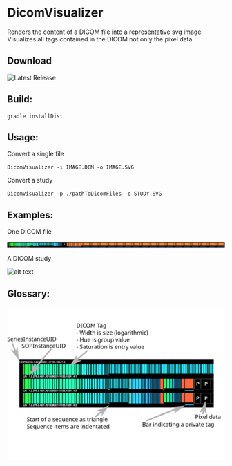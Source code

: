 # DicomVisualizer

Renders the content of a DICOM file into a representative svg image.
Visualizes all tags contained in the DICOM not only the pixel data.

## Download

   ![Latest Release](https://github.com/jensstockhausen/DicomVisualizer/releases/latest)    

## Build:

    gradle installDist


## Usage:
Convert a single file

    DicomVisualizer -i IMAGE.DCM -o IMAGE.SVG

Convert a study

    DicomVisualizer -p ./pathToDicomFiles -o STUDY.SVG
    

## Examples:

One DICOM file

![alt text](./examples/dcm_image.svg "One DICOM file")

A DICOM study

![alt text](./examples/dcm_study.svg "A DICOM study")


## Glossary:

![alt text](./examples/glossary.svg "Glossary")


